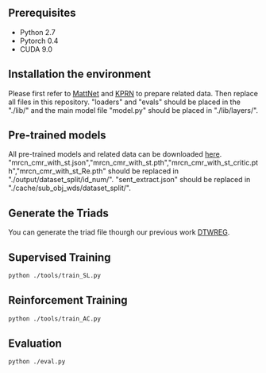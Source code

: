 ## Prerequisites

* Python 2.7
* Pytorch 0.4
* CUDA 9.0

## Installation the environment

Please first refer to [MattNet](https://github.com/insomnia94/MAttNet) and [KPRN](https://github.com/GingL/KPRN) to prepare related data. Then replace all files in this repository. "loaders" and "evals" should be placed in the "./lib/" and the main model file "model.py" should be placed in "./lib/layers/".

## Pre-trained models
All pre-trained models and related data can be downloaded [here](https://drive.google.com/drive/folders/16j1X5ldVeAxgU71pvXtW-yv6B2ABI8y5?usp=sharing). "mrcn_cmr_with_st.json","mrcn_cmr_with_st.pth","mrcn_cmr_with_st_critic.pth","mrcn_cmr_with_st_Re.pth" should be replaced in "./output/dataset_split/id_num/". "sent_extract.json" should be replaced in "./cache/sub_obj_wds/dataset_split/".

## Generate the Triads
You can generate the triad file thourgh our previous work [DTWREG](https://github.com/insomnia94/DTWREG).

## Supervised Training

```bash
python ./tools/train_SL.py
```

## Reinforcement Training

```bash
python ./tools/train_AC.py
```
## Evaluation

```bash
python ./eval.py
```
